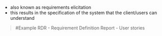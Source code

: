 - also known as requirements elicitation 
- this results in the specification of the system that the client/users can understand

>	#Example 
>	RDR - Requirement Definition Report
>		- User stories